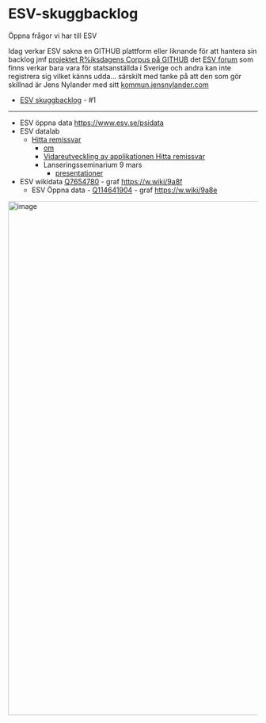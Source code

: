 # ESV-skuggbacklog
Öppna frågor vi har till ESV 

Idag verkar ESV sakna en GITHUB plattform eller liknande för att hantera sin backlog jmf [projektet R%iksdagens Corpus på GITHUB](https://github.com/welfare-state-analytics/riksdagen-corpus/issues?q=is%3Aissue+sort%3Aupdated-desc) det [ESV forum](https://forum.esv.se/) som finns verkar bara vara för statsanställda i Sverige och andra kan inte registrera sig vilket känns udda... särskilt med tanke på att den som gör skillnad är Jens Nylander med sitt [kommun.jensnylander.com](https://kommun.jensnylander.com/)

* [ESV skuggbacklog](https://github.com/salgo60/ESV-skuggbacklog/issues/1) - #1

----
* ESV öppna data https://www.esv.se/psidata
* ESV datalab
  * [Hitta remissvar](https://datalabb.esv.se/remissai/#/utredningar?from=0&hits=50&minYear=2002&maxYear=2024&sort=Senaste&SOU=true&Ds=true)
     * [om](https://datalabb.esv.se/remissai-omapplikationen.html)
     * [Vidareutveckling av applikationen Hitta remissvar](https://www.esv.se/contentassets/267c1c8a08ae4d49a2a4c91263ed6dc7/2024-22-vidareutveckling-av-applikationen-hitta-remissvar.pdf)
     * Lanseringsseminarium 9 mars
        * [presentationer](https://forum.esv.se/globalassets/utbildning/dokument/ai/lanserings-seminarium_remissai.pdf)
* ESV wikidata [Q7654780](https://www.wikidata.org/wiki/Q7654780) -  graf https://w.wiki/9a8f
  * ESV Öppna data - [Q114641904](https://www.wikidata.org/wiki/Q114641904) - graf https://w.wiki/9a8e

<img width="1040" alt="image" src="https://github.com/salgo60/ESV-skuggbacklog/assets/14206509/5c6b6d83-3814-4448-9d62-2f7281902496">

